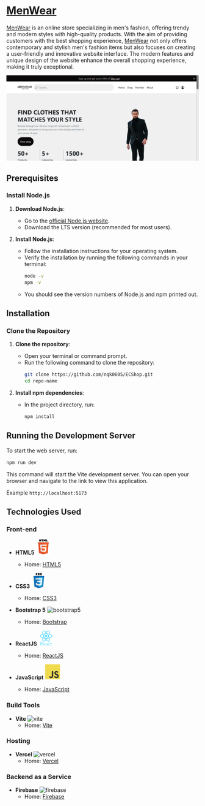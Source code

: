 # [MenWear](https://menwear-shop.vercel.app/)

[MenWear](https://menwear-shop.vercel.app/) is an online store specializing in men's fashion, offering trendy and modern styles with high-quality products. With the aim of providing customers with the best shopping experience, [MenWear](https://menwear-shop.vercel.app/) not only offers contemporary and stylish men's fashion items but also focuses on creating a user-friendly and innovative website interface. The modern features and unique design of the website enhance the overall shopping experience, making it truly exceptional.

![](public\images\page.png)

## Prerequisites

### Install Node.js

1. **Download Node.js**:

   - Go to the [official Node.js website](https://nodejs.org/).
   - Download the LTS version (recommended for most users).

2. **Install Node.js**:
   - Follow the installation instructions for your operating system.
   - Verify the installation by running the following commands in your terminal:
     ```bash
     node -v
     npm -v
     ```
   - You should see the version numbers of Node.js and npm printed out.

## Installation

### Clone the Repository

1. **Clone the repository**:

   - Open your terminal or command prompt.
   - Run the following command to clone the repository:
     ```bash
     git clone https://github.com/nqk0605/ECShop.git
     cd repo-name
     ```

2. **Install npm dependencies**:
   - In the project directory, run:
     ```bash
     npm install
     ```

## Running the Development Server

To start the web server, run:

```bash
npm run dev
```

This command will start the Vite development server. You can open your browser and navigate to the link to view this application.

Example `http://localhost:5173`

## Technologies Used

### Front-end

- **HTML5** <img src="https://raw.githubusercontent.com/devicons/devicon/master/icons/html5/html5-original-wordmark.svg" alt="html5" width="40" height="40"/>

  - Home: [HTML5](https://www.w3schools.com/html/)

- **CSS3** <img src="https://raw.githubusercontent.com/devicons/devicon/master/icons/css3/css3-original-wordmark.svg" alt="css3" width="40" height="40"/>

  - Home: [CSS3](https://www.w3schools.com/css/)

- **Bootstrap 5** <img src="https://upload.wikimedia.org/wikipedia/commons/thumb/b/b2/Bootstrap_logo.svg/32px-Bootstrap_logo.svg.png" alt="bootstrap5" width="40" height="40"/>

  - Home: [Bootstrap](https://getbootstrap.com/)

- **ReactJS** <img src="https://raw.githubusercontent.com/devicons/devicon/master/icons/react/react-original-wordmark.svg" alt="react" width="40" height="40"/>

  - Home: [ReactJS](https://react.dev/)

- **JavaScript** <img src="https://raw.githubusercontent.com/devicons/devicon/master/icons/javascript/javascript-original.svg" alt="javascript" width="40" height="40"/>
  - Home: [JavaScript](https://www.w3schools.com/js/)

### Build Tools

- **Vite** <img src="https://upload.wikimedia.org/wikipedia/commons/f/f1/Vitejs-logo.svg" alt="vite" width="40" height="40"/>
  - Home: [Vite](https://vitejs.dev/)

### Hosting

- **Vercel** <img src="https://assets.vercel.com/image/upload/v1588805858/repositories/vercel/logo.png" alt="vercel" width="40" height="40"/>
  - Home: [Vercel](https://vercel.com/)

### Backend as a Service

- **Firebase** <img src="https://www.vectorlogo.zone/logos/firebase/firebase-icon.svg" alt="firebase" width="40" height="40"/>
  - Home: [Firebase](https://firebase.google.com/)
